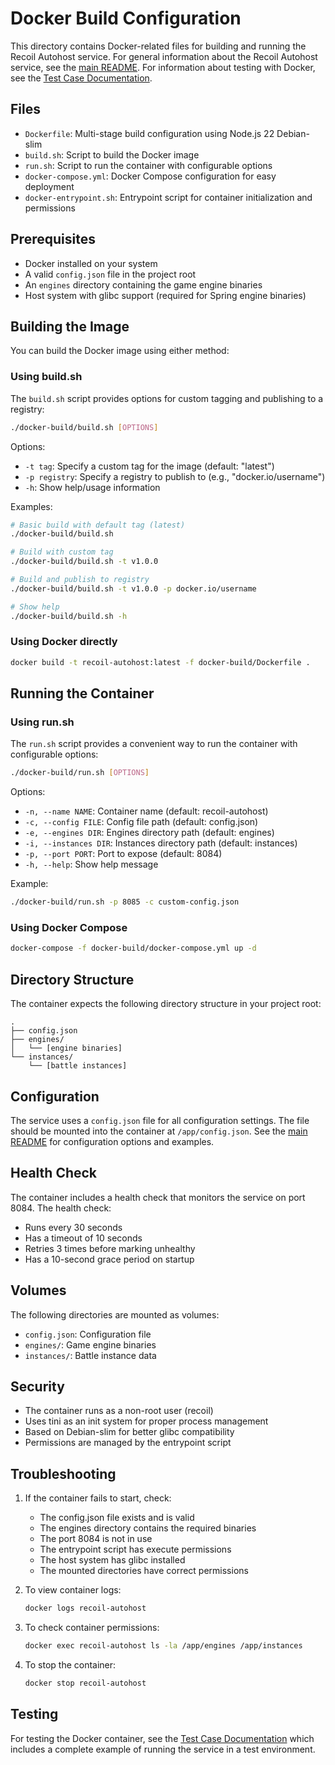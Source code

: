 # Docker Build Configuration

This directory contains Docker-related files for building and running the Recoil Autohost service. For general information about the Recoil Autohost service, see the [main README](../README.md). For information about testing with Docker, see the [Test Case Documentation](../testcase/README.md).

## Files

- `Dockerfile`: Multi-stage build configuration using Node.js 22 Debian-slim
- `build.sh`: Script to build the Docker image
- `run.sh`: Script to run the container with configurable options
- `docker-compose.yml`: Docker Compose configuration for easy deployment
- `docker-entrypoint.sh`: Entrypoint script for container initialization and permissions

## Prerequisites

- Docker installed on your system
- A valid `config.json` file in the project root
- An `engines` directory containing the game engine binaries
- Host system with glibc support (required for Spring engine binaries)

## Building the Image

You can build the Docker image using either method:

### Using build.sh
The `build.sh` script provides options for custom tagging and publishing to a registry:

```bash
./docker-build/build.sh [OPTIONS]
```

Options:
- `-t tag`: Specify a custom tag for the image (default: "latest")
- `-p registry`: Specify a registry to publish to (e.g., "docker.io/username")
- `-h`: Show help/usage information

Examples:
```bash
# Basic build with default tag (latest)
./docker-build/build.sh

# Build with custom tag
./docker-build/build.sh -t v1.0.0

# Build and publish to registry
./docker-build/build.sh -t v1.0.0 -p docker.io/username

# Show help
./docker-build/build.sh -h
```

### Using Docker directly
```bash
docker build -t recoil-autohost:latest -f docker-build/Dockerfile .
```

## Running the Container

### Using run.sh
The `run.sh` script provides a convenient way to run the container with configurable options:

```bash
./docker-build/run.sh [OPTIONS]
```

Options:
- `-n, --name NAME`: Container name (default: recoil-autohost)
- `-c, --config FILE`: Config file path (default: config.json)
- `-e, --engines DIR`: Engines directory path (default: engines)
- `-i, --instances DIR`: Instances directory path (default: instances)
- `-p, --port PORT`: Port to expose (default: 8084)
- `-h, --help`: Show help message

Example:
```bash
./docker-build/run.sh -p 8085 -c custom-config.json
```

### Using Docker Compose
```bash
docker-compose -f docker-build/docker-compose.yml up -d
```

## Directory Structure

The container expects the following directory structure in your project root:

```
.
├── config.json
├── engines/
│   └── [engine binaries]
└── instances/
    └── [battle instances]
```

## Configuration

The service uses a `config.json` file for all configuration settings. The file should be mounted into the container at `/app/config.json`. See the [main README](../README.md) for configuration options and examples.

## Health Check

The container includes a health check that monitors the service on port 8084. The health check:
- Runs every 30 seconds
- Has a timeout of 10 seconds
- Retries 3 times before marking unhealthy
- Has a 10-second grace period on startup

## Volumes

The following directories are mounted as volumes:
- `config.json`: Configuration file
- `engines/`: Game engine binaries
- `instances/`: Battle instance data

## Security

- The container runs as a non-root user (recoil)
- Uses tini as an init system for proper process management
- Based on Debian-slim for better glibc compatibility
- Permissions are managed by the entrypoint script

## Troubleshooting

1. If the container fails to start, check:
   - The config.json file exists and is valid
   - The engines directory contains the required binaries
   - The port 8084 is not in use
   - The entrypoint script has execute permissions
   - The host system has glibc installed
   - The mounted directories have correct permissions

2. To view container logs:
   ```bash
   docker logs recoil-autohost
   ```

3. To check container permissions:
   ```bash
   docker exec recoil-autohost ls -la /app/engines /app/instances
   ```

4. To stop the container:
   ```bash
   docker stop recoil-autohost
   ```

## Testing

For testing the Docker container, see the [Test Case Documentation](../testcase/README.md) which includes a complete example of running the service in a test environment. 